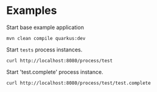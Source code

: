 # Examples

Start base example application
```shell
mvn clean compile quarkus:dev
```
Start `tests` process instances.

```shell
curl http://localhost:8080/process/test
```

Start 'test.complete' process instance.

```shell
curl http://localhost:8080/process/test/test.complete
```
